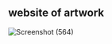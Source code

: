 ## website of artwork

![Screenshot (564)](https://github.com/Nishan-Pradhan06/nikesh_art_websites/assets/105001135/e31588f3-98b8-464e-b053-a4470c82cd73)
